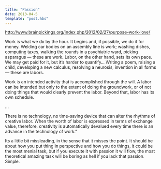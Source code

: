 ```yaml
---
title: "Passion"
date: 2013-04-5
template: "post.hbs"
---
```


http://www.brainpickings.org/index.php/2012/02/27/purpose-work-love/

Work is what we do by the hour. It begins and, if possible, we do it for money. Welding car bodies on an assembly line is work; washing dishes, computing taxes, walking the rounds in a psychiatric ward, picking asparagus — these are work. Labor, on the other hand, sets its own pace. We may get paid for it, but it’s harder to quantify… Writing a poem, raising a child, developing a new calculus, resolving a neurosis, invention in all forms — these are labors.

Work is an intended activity that is accomplished through the will. A labor can be intended but only to the extent of doing the groundwork, or of not doing things that would clearly prevent the labor. Beyond that, labor has its own schedule.

…

There is no technology, no time-saving device that can alter the rhythms of creative labor. When the worth of labor is expressed in terms of exchange value, therefore, creativity is automatically devalued every time there is an advance in the technology of work.”


Its a little bit missleading, in the sense that it misses the point. It should be about how you put thing in perspective and how you do things, it could be the most menial task, but if you execute it with passion it will flow, the most theoretical amazing task will be boring as hell if you lack that passion. Simple.